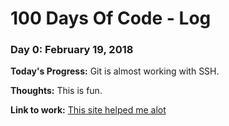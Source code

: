 # 100 Days Of Code - Log

### Day 0: February 19, 2018

**Today's Progress:** Git is almost working with SSH.

**Thoughts:** This is fun.

**Link to work:** [This site helped me alot](hhttps://help.github.com/articles/connecting-to-github-with-ssh/)
